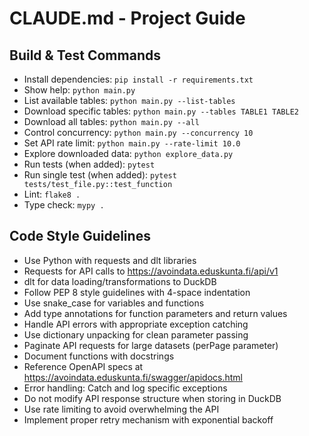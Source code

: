 # CLAUDE.md - Project Guide

## Build & Test Commands
- Install dependencies: `pip install -r requirements.txt`
- Show help: `python main.py`
- List available tables: `python main.py --list-tables`
- Download specific tables: `python main.py --tables TABLE1 TABLE2`
- Download all tables: `python main.py --all`
- Control concurrency: `python main.py --concurrency 10`
- Set API rate limit: `python main.py --rate-limit 10.0`
- Explore downloaded data: `python explore_data.py`
- Run tests (when added): `pytest`
- Run single test (when added): `pytest tests/test_file.py::test_function`
- Lint: `flake8 .`
- Type check: `mypy .`

## Code Style Guidelines
- Use Python with requests and dlt libraries
- Requests for API calls to https://avoindata.eduskunta.fi/api/v1
- dlt for data loading/transformations to DuckDB
- Follow PEP 8 style guidelines with 4-space indentation
- Use snake_case for variables and functions
- Add type annotations for function parameters and return values
- Handle API errors with appropriate exception catching
- Use dictionary unpacking for clean parameter passing
- Paginate API requests for large datasets (perPage parameter)
- Document functions with docstrings
- Reference OpenAPI specs at https://avoindata.eduskunta.fi/swagger/apidocs.html
- Error handling: Catch and log specific exceptions
- Do not modify API response structure when storing in DuckDB
- Use rate limiting to avoid overwhelming the API
- Implement proper retry mechanism with exponential backoff